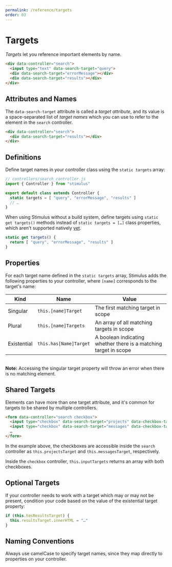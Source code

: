 ```yaml
---
permalink: /reference/targets
order: 03
---
```


# Targets

_Targets_ let you reference important elements by name.

<meta data-controller="callout" data-callout-text-value="search.query">
<meta data-controller="callout" data-callout-text-value="search.errorMessage">
<meta data-controller="callout" data-callout-text-value="search.results">

```html
<div data-controller="search">
  <input type="text" data-search-target="query">
  <div data-search-target="errorMessage"></div>
  <div data-search-target="results"></div>
</div>
```

## Attributes and Names

The `data-search-target` attribute is called a _target attribute_, and its value is a space-separated list of _target names_ which you can use to refer to the element in the `search` controller.

<meta data-controller="callout" data-callout-text-value="search">
<meta data-controller="callout" data-callout-text-value="results">

```html
<div data-controller="s​earch">
  <div data-search-target="results"></div>
</div>
```

## Definitions

Define target names in your controller class using the `static targets` array:

```js
// controllers/search_controller.js
import { Controller } from "stimulus"

export default class extends Controller {
  static targets = [ "query", "errorMessage", "results" ]
  // …
}
```

When using Stimulus without a build system, define targets using `static get targets()` methods instead of `static targets = […]` class properties, which aren't supported natively [yet](https://github.com/tc39/proposal-static-class-features/).

```js
static get targets() {
  return [ "query", "errorMessage", "results" ]
}
```

## Properties

For each target name defined in the `static targets` array, Stimulus adds the following properties to your controller, where `[name]` corresponds to the target's name:

Kind        | Name                   | Value
----------- | ---------------------- | -----
Singular    | `this.[name]Target`    | The first matching target in scope
Plural      | `this.[name]Targets`   | An array of all matching targets in scope
Existential | `this.has[Name]Target` | A boolean indicating whether there is a matching target in scope

<br>**Note:** Accessing the singular target property will throw an error when there is no matching element.

## Shared Targets

Elements can have more than one target attribute, and it's common for targets to be shared by multiple controllers.

<meta data-controller="callout" data-callout-text-value="data-search-target=&quot;projects&quot;">
<meta data-controller="callout" data-callout-text-value="data-search-target=&quot;messages&quot;">
<meta data-controller="callout" data-callout-text-value="data-checkbox-target=&quot;input&quot;">

```html
<form data-controller="search checkbox">
  <input type="checkbox" data-search-target="projects" data-checkbox-target="input">
  <input type="checkbox" data-search-target="messages" data-checkbox-target="input">
  …
</form>
```

In the example above, the checkboxes are accessible inside the `search` controller as `this.projectsTarget` and `this.messagesTarget`, respectively.

Inside the `checkbox` controller, `this.inputTargets` returns an array with both checkboxes.

## Optional Targets

If your controller needs to work with a target which may or may not be present, condition your code based on the value of the existential target property:

```js
if (this.hasResultsTarget) {
  this.resultsTarget.innerHTML = "…"
}
```

## Naming Conventions

Always use camelCase to specify target names, since they map directly to properties on your controller.
